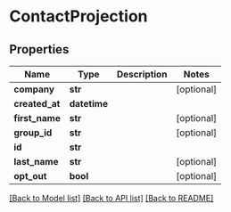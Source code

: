 # ContactProjection

## Properties
Name | Type | Description | Notes
------------ | ------------- | ------------- | -------------
**company** | **str** |  | [optional] 
**created_at** | **datetime** |  | 
**first_name** | **str** |  | [optional] 
**group_id** | **str** |  | [optional] 
**id** | **str** |  | 
**last_name** | **str** |  | [optional] 
**opt_out** | **bool** |  | [optional] 

[[Back to Model list]](../README.md#documentation-for-models) [[Back to API list]](../README.md#documentation-for-api-endpoints) [[Back to README]](../README.md)


